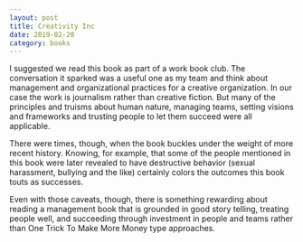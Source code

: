 ```yaml
---
layout: post
title: Creativity Inc
date: 2019-02-20
category: books
---
```


I suggested we read this book as part of a work book club. The conversation it sparked was a useful one as my team and think about management and organizational practices for a creative organization. In our case the work is journalism rather than creative fiction. But many of the principles and truisms about human nature, managing teams, setting visions and frameworks and trusting people to let them succeed were all applicable.

There were times, though, when the book buckles under the weight of more recent history. Knowing, for example, that some of the people mentioned in this book were later revealed to have destructive behavior (sexual harassment, bullying and the like) certainly colors the outcomes this book touts as successes. 

Even with those caveats, though, there is something rewarding about reading a management book that is grounded in good story telling, treating people well, and succeeding through investment in people and teams rather than One Trick To Make More Money type approaches.